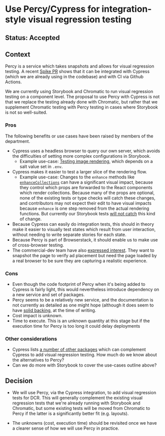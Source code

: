 # Use Percy/Cypress for integration-style visual regression testing

## Status: Accepted

## Context

Percy is a service which takes snapshots and allows for visual
regression testing. A recent [Spike PR](https://github.com/guardian/dotcom-rendering/pull/5256)
shows that it can be integrated with Cypress (which we are already
using in the codebase) and with CI via Github Actions.

We are currently using Storybook and Chromatic to run visual
regression testing on a component level. The proposal to use Percy
with Cypress is not that we replace the testing already done with
Chromatic, but rather that we supplement Chromatic testing with Percy
testing in cases where Storybook is not so well-suited.

### Pros

The following benefits or use cases have been raised by members of the
department.

-   Cypress uses a headless browser to query our own server, which
    avoids the difficulties of setting more complex configurations in
    Storybook.
    -   Example use-case: [Testing image rendering](https://github.com/guardian/dotcom-rendering/issues/5131#issuecomment-1154034615),
        which depends on a salt value set in `.env`.
-   Cypress makes it easier to test a larger slice of the rendering flow.
    -   Example use-case: Changes to the `enhance` methods like
        [`enhanceCollections`](https://github.com/guardian/dotcom-rendering/blob/1b37daa385aa348d3ac666d81ba0f666f56bf577/dotcom-rendering/src/model/enhanceCollections.ts#L4)
        can have a significant visual impact, because they control which
        props are forwarded to the React components which render collections.
        Because many of the props are optional, none of the existing tests
        or type checks will catch these changes, and contributors may not
        expect their edit to have visual impacts because `enhance` is one
        step removed from the actual rendering functions. But currently our
        Storybook tests [will not catch](https://github.com/guardian/dotcom-rendering/pull/5119#issuecomment-1147538238)
        this kind of change.
-   Because Cypress can easily do integration tests, this should in
    theory make it easier to visually test states which result from
    user interaction, without needing to write separate stories for each
    state.
-   Because Percy is part of Browserstack, it should enable us to make use of cross-browser testing.
-   The commercial-dev team have also
    [expressed interest](https://github.com/guardian/dotcom-rendering/pull/5256). They want to snapshot the page to verify ad placement but need the page loaded by a real browser to be sure they are capturing a realistic experience.

### Cons

-   Even though the code footprint of Percy when it's being added to
    Cypress is fairly light, this would nevertheless introduce
    dependency on a new service and set of packages.
-   Percy seems to be a relatively new service, and the documentation
    is not currently as detailed as one might hope (although it does
    seem to have [solid backing](https://www.browserstack.com/blog/browserstack-has-acquired-percy/),
    at the time of writing.
-   Cost impact is unknown.
-   Time to execute. This is an unknown quantity at this stage but if the execution time for Percy is too long it could delay deployments

### Other considerations

-   Cypress lists [a number of other packages](https://docs.cypress.io/guides/tooling/visual-testing#Tooling)
    which can complement Cypress to add visual regression testing. How
    much do we know about the alternatives to Percy?
-   Can we do more with Storybook to cover the use-cases outline above?

## Decision

-   We will use Percy, via the Cypress integration, to add visual regression tests for DCR. This will
    generally complement the existing visual regression tests that we're already running with Storybook and
    Chromatic, but some existing tests will be moved from Chromatic to Percy if the latter is a significantly better fit (e.g. layouts).

-   The unknowns (cost, execution time) should be revisited once we have a clearer sense of how we will use Percy in practice.

